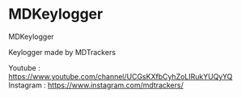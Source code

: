 # MDKeylogger
MDKeylogger

Keylogger made by MDTrackers

Youtube : https://www.youtube.com/channel/UCGsKXfbCyhZoLIRukYUQyYQ
Instagram : https://www.instagram.com/mdtrackers/
